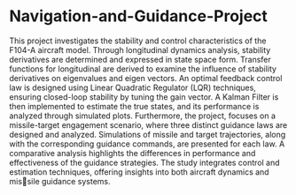 # Navigation-and-Guidance-Project

This project investigates the stability and control characteristics of the F104-A aircraft model.
Through longitudinal dynamics analysis, stability derivatives are determined and expressed in state
space form. Transfer functions for longitudinal are derived to examine the influence of stability
derivatives on eigenvalues and eigen vectors. An optimal feedback control law is designed using
Linear Quadratic Regulator (LQR) techniques, ensuring closed-loop stability by tuning the gain
vector. A Kalman Filter is then implemented to estimate the true states, and its performance is
analyzed through simulated plots.
Furthermore, the project, focuses on a missile-target engagement scenario, where three distinct
guidance laws are designed and analyzed. Simulations of missile and target trajectories, along
with the corresponding guidance commands, are presented for each law. A comparative analysis
highlights the differences in performance and effectiveness of the guidance strategies. The study
integrates control and estimation techniques, offering insights into both aircraft dynamics and missile guidance systems.
